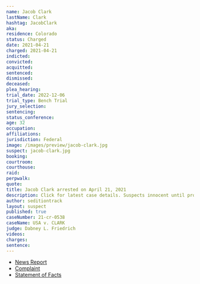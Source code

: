 ```yaml
---
name: Jacob Clark
lastName: Clark
hashtag: JacobClark
aka:
residence: Colorado
status: Charged
date: 2021-04-21
charged: 2021-04-21
indicted:
convicted:
acquitted:
sentenced:
dismissed:
deceased:
plea_hearing:
trial_date: 2022-12-06
trial_type: Bench Trial
jury_selection:
sentencing:
status_conference:
age: 32
occupation:
affiliations:
jurisdiction: Federal
image: /images/preview/jacob-clark.jpg
suspect: jacob-clark.jpg
booking:
courtroom:
courthouse:
raid:
perpwalk:
quote:
title: Jacob Clark arrested on April 21, 2021
description: Click for latest case details. Suspects innocent until proven guilty.
author: seditiontrack
layout: suspect
published: true
caseNumber: 21-cr-0538
caseName: USA v. CLARK
judge: Dabney L. Friedrich
videos:
charges:
sentence:
---
```

- [News Report](https://denver.cbslocal.com/2021/04/23/jacob-clark-colorado-us-capitol-riot-arrest-federal-charges/)
- [Complaint](https://www.justice.gov/usao-dc/case-multi-defendant/file/1391106/download)
- [Statement of Facts](https://www.justice.gov/usao-dc/case-multi-defendant/file/1391111/download)
